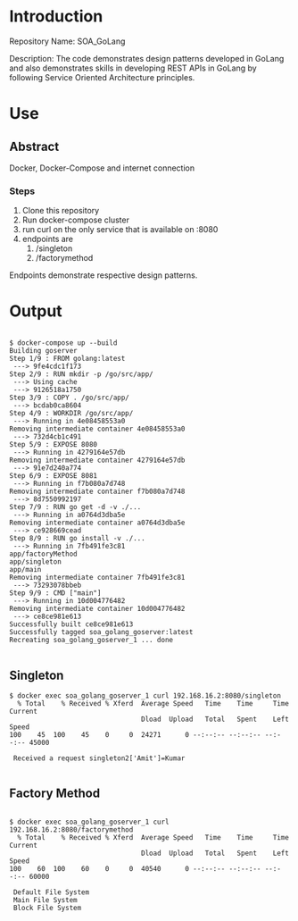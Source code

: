 # Introduction

Repository Name: SOA_GoLang


Description: The code demonstrates design patterns developed in GoLang and also demonstrates skills in developing
REST APIs in GoLang by following Service Oriented Architecture principles.

# Use

## Abstract

Docker, Docker-Compose and internet connection

### Steps

1. Clone this repository
2. Run docker-compose cluster
3. run curl on the only service that is available on <container-ip-address>:8080
4. endpoints are
    1. /singleton
    2. /factorymethod

Endpoints demonstrate respective design patterns.

# Output

```

$ docker-compose up --build
Building goserver
Step 1/9 : FROM golang:latest
 ---> 9fe4cdc1f173
Step 2/9 : RUN mkdir -p /go/src/app/
 ---> Using cache
 ---> 9126518a1750
Step 3/9 : COPY . /go/src/app/
 ---> bcdab0ca8604
Step 4/9 : WORKDIR /go/src/app/
 ---> Running in 4e08458553a0
Removing intermediate container 4e08458553a0
 ---> 732d4cb1c491
Step 5/9 : EXPOSE 8080
 ---> Running in 4279164e57db
Removing intermediate container 4279164e57db
 ---> 91e7d240a774
Step 6/9 : EXPOSE 8081
 ---> Running in f7b080a7d748
Removing intermediate container f7b080a7d748
 ---> 8d7550992197
Step 7/9 : RUN go get -d -v ./...
 ---> Running in a0764d3dba5e
Removing intermediate container a0764d3dba5e
 ---> ce928669cead
Step 8/9 : RUN go install -v ./...
 ---> Running in 7fb491fe3c81
app/factoryMethod
app/singleton
app/main
Removing intermediate container 7fb491fe3c81
 ---> 73293078bbeb
Step 9/9 : CMD ["main"]
 ---> Running in 10d004776482
Removing intermediate container 10d004776482
 ---> ce8ce981e613
Successfully built ce8ce981e613
Successfully tagged soa_golang_goserver:latest
Recreating soa_golang_goserver_1 ... done


```

## Singleton

```
$ docker exec soa_golang_goserver_1 curl 192.168.16.2:8080/singleton
  % Total    % Received % Xferd  Average Speed   Time    Time     Time  Current
                                 Dload  Upload   Total   Spent    Left  Speed
100    45  100    45    0     0  24271      0 --:--:-- --:--:-- --:--:-- 45000

 Received a request singleton2['Amit']=Kumar


```

## Factory Method

```

$ docker exec soa_golang_goserver_1 curl 192.168.16.2:8080/factorymethod
  % Total    % Received % Xferd  Average Speed   Time    Time     Time  Current
                                 Dload  Upload   Total   Spent    Left  Speed
100    60  100    60    0     0  40540      0 --:--:-- --:--:-- --:--:-- 60000

 Default File System
 Main File System
 Block File System


```
